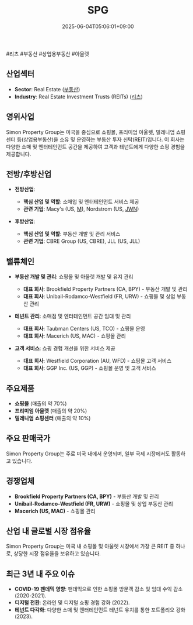 ﻿---
title: "SPG"
date: 2025-06-04T05:06:01+09:00
lastmod: 2025-06-04T05:06:01+09:00
type: docs
sidebar:
  open: true
weight: 818
---
<div style="display:none">
  <meta property="article:published_time" content="2025-06-03T20:06:01Z" />
  <meta property="article:modified_time" content="2025-06-03T20:06:01Z" />
</div>
#리츠 #부동산 #상업용부동산 #아울렛

## 산업섹터

- **Sector**: Real Estate ([부동산](/industry-study/2산업부동산/))
- **Industry**: Real Estate Investment Trusts (REITs) ([리츠](/industry-study/리츠/))

## 영위사업

Simon Property Group는 미국을 중심으로 쇼핑몰, 프리미엄 아울렛, 밀레니엄 쇼핑센터 등(상업용부동산)을 소유 및 운영하는 부동산 투자 신탁(REIT)입니다. 이 회사는 다양한 소매 및 엔터테인먼트 공간을 제공하여 고객과 테넌트에게 다양한 쇼핑 경험을 제공합니다.

## 전방/후방산업

- **전방산업**:
    
    - **핵심 산업 및 역할**: 소매업 및 엔터테인먼트 서비스 제공
    - **관련 기업**: Macy's (US, [M](/company-analysis/m/)), Nordstrom (US, [JWN](/company-analysis/jwn/))
    
- **후방산업**:
    
    - **핵심 산업 및 역할**: 부동산 개발 및 관리 서비스
    - **관련 기업**: CBRE Group (US, CBRE), JLL (US, JLL)

## 밸류체인

- **부동산 개발 및 관리**: 쇼핑몰 및 아울렛 개발 및 유지 관리
    
    - **대표 회사**: Brookfield Property Partners (CA, BPY) - 부동산 개발 및 관리
    - **대표 회사**: Unibail-Rodamco-Westfield (FR, URW) - 쇼핑몰 및 상업 부동산 관리
    
- **테넌트 관리**: 소매점 및 엔터테인먼트 공간 임대 및 관리
    
    - **대표 회사**: Taubman Centers (US, TCO) - 쇼핑몰 운영
    - **대표 회사**: Macerich (US, MAC) - 쇼핑몰 관리
    
- **고객 서비스**: 쇼핑 경험 개선을 위한 서비스 제공
    
    - **대표 회사**: Westfield Corporation (AU, WFD) - 쇼핑몰 고객 서비스
    - **대표 회사**: GGP Inc. (US, GGP) - 쇼핑몰 운영 및 고객 서비스

## 주요제품

- **쇼핑몰** (매출의 약 70%)
- **프리미엄 아울렛** (매출의 약 20%)
- **밀레니엄 쇼핑센터** (매출의 약 10%)

## 주요 판매국가

Simon Property Group는 주로 미국 내에서 운영되며, 일부 국제 시장에서도 활동하고 있습니다.

## 경쟁업체

- **Brookfield Property Partners (CA, BPY)** - 부동산 개발 및 관리
- **Unibail-Rodamco-Westfield (FR, URW)** - 쇼핑몰 및 상업 부동산 관리
- **Macerich (US, MAC)** - 쇼핑몰 관리

## 산업 내 글로벌 시장 점유율

Simon Property Group는 미국 내 쇼핑몰 및 아울렛 시장에서 가장 큰 REIT 중 하나로, 상당한 시장 점유율을 보유하고 있습니다.

## 최근 3년 내 주요 이슈

- **COVID-19 팬데믹 영향**: 팬데믹으로 인한 쇼핑몰 방문객 감소 및 임대 수익 감소 (2020-2021).
- **디지털 전환**: 온라인 및 디지털 쇼핑 경험 강화 (2022).
- **테넌트 다각화**: 다양한 소매 및 엔터테인먼트 테넌트 유치를 통한 포트폴리오 강화 (2023).
